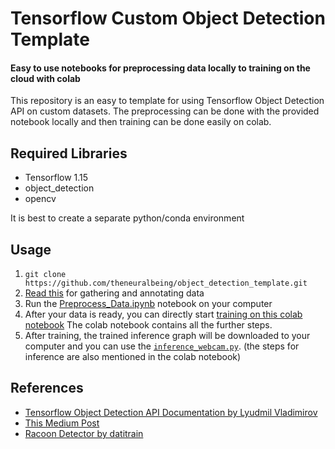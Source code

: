 # Tensorflow Custom Object Detection Template

#### Easy to use notebooks for preprocessing data locally to training on the cloud with colab

This repository is an easy to template for using Tensorflow Object Detection API on custom datasets. The preprocessing can be done with the provided notebook locally and then training can be done easily on colab.

## Required Libraries

- Tensorflow 1.15
- object_detection
- opencv

It is best to create a separate python/conda environment

## Usage

1. `git clone https://github.com/theneuralbeing/object_detection_template.git`
2. [Read this](data_preprocessing/README.md) for gathering and annotating data
3. Run the [Preprocess_Data.ipynb](data_preprocessing/Preprocess_Data.ipynb) notebook on your computer
4. After your data is ready, you can directly start [training on this colab notebook](https://colab.research.google.com/github/theneuralbeing/object_detection_template/blob/master/object_detection_training.ipynb) The colab notebook contains all the further steps.
5. After training, the trained inference graph will be downloaded to your computer and you can use the [`inference_webcam.py`](inference_webcam.py). (the steps for inference are also mentioned in the colab notebook)

## References
* [Tensorflow Object Detection API Documentation by Lyudmil Vladimirov](https://tensorflow-object-detection-api-tutorial.readthedocs.io/)
* [This Medium Post](https://towardsdatascience.com/detailed-tutorial-build-your-custom-real-time-object-detector-5ade1017fd2d)
* [Racoon Detector by datitrain](https://github.com/datitran/raccoon_dataset)

